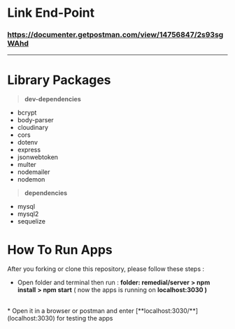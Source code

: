# Link End-Point

### https://documenter.getpostman.com/view/14756847/2s93sgWAhd

- - -

# Library Packages

> **dev-dependencies**

* bcrypt
* body-parser
* cloudinary
* cors
* dotenv
* express
* jsonwebtoken
* multer
* nodemailer
* nodemon

> **dependencies**

* mysql
* mysql2
* sequelize

# How To Run Apps

After you forking or clone this repository, please follow these steps :

* Open folder and terminal then run :
**folder: remedial/server**
**\> npm install**
**\> npm start**
( now the apps is running on **localhost:3030 )**

<br>
* Open it in a browser or postman and enter [**localhost:3030/**](localhost:3030) for testing the apps